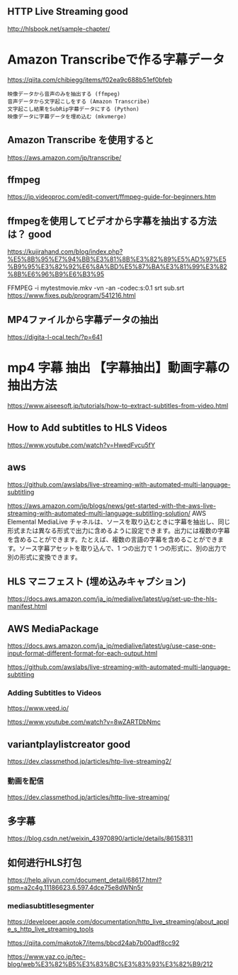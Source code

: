 ## HTTP Live Streaming good

http://hlsbook.net/sample-chapter/


# Amazon Transcribeで作る字幕データ
https://qiita.com/chibiegg/items/f02ea9c688b51ef0bfeb
```
映像データから音声のみを抽出する (ffmpeg)
音声データから文字起こしをする (Amazon Transcribe)
文字起こし結果をSubRip字幕データにする (Python)
映像データに字幕データを埋め込む (mkvmerge)
```

## Amazon Transcribe を使用すると
https://aws.amazon.com/jp/transcribe/

## ffmpeg
https://jp.videoproc.com/edit-convert/ffmpeg-guide-for-beginners.htm

## ffmpegを使用してビデオから字幕を抽出する方法は？ good
https://kujirahand.com/blog/index.php?%E5%8B%95%E7%94%BB%E3%81%8B%E3%82%89%E5%AD%97%E5%B9%95%E3%82%92%E6%8A%BD%E5%87%BA%E3%81%99%E3%82%8B%E6%96%B9%E6%B3%95

FFMPEG -i mytestmovie.mkv -vn -an -codec:s:0.1 srt sub.srt
https://www.fixes.pub/program/541216.html

## MP4ファイルから字幕データの抽出
https://digita-l-ocal.tech/?p=641



# mp4 字幕 抽出 【字幕抽出】動画字幕の抽出方法
https://www.aiseesoft.jp/tutorials/how-to-extract-subtitles-from-video.html


## How to Add subtitles to HLS Videos
https://www.youtube.com/watch?v=HwedFvcu5fY


## aws
https://github.com/awslabs/live-streaming-with-automated-multi-language-subtitling

https://aws.amazon.com/jp/blogs/news/get-started-with-the-aws-live-streaming-with-automated-multi-language-subtitling-solution/
AWS Elemental MediaLive チャネルは、ソースを取り込むときに字幕を抽出し、同じ形式または異なる形式で出力に含めるように設定できます。出力には複数の字幕を含めることができます。たとえば、複数の言語の字幕を含めることができます。ソース字幕アセットを取り込んで、1 つの出力で 1 つの形式に、別の出力で別の形式に変換できます。

## HLS マニフェスト (埋め込みキャプション)
https://docs.aws.amazon.com/ja_jp/medialive/latest/ug/set-up-the-hls-manifest.html



## AWS MediaPackage

https://docs.aws.amazon.com/ja_jp/medialive/latest/ug/use-case-one-input-format-different-format-for-each-output.html

https://github.com/awslabs/live-streaming-with-automated-multi-language-subtitling


### Adding Subtitles to Videos
https://www.veed.io/

https://www.youtube.com/watch?v=8wZARTDbNmc


## variantplaylistcreator good
https://dev.classmethod.jp/articles/htp-live-streaming2/

### 動画を配信
https://dev.classmethod.jp/articles/http-live-streaming/

## 多字幕
https://blog.csdn.net/weixin_43970890/article/details/86158311

## 如何进行HLS打包
https://help.aliyun.com/document_detail/68617.html?spm=a2c4g.11186623.6.597.4dce75e8dWNn5r

### mediasubtitlesegmenter
https://developer.apple.com/documentation/http_live_streaming/about_apple_s_http_live_streaming_tools

https://qiita.com/makotok7/items/bbcd24ab7b00adf8cc92

https://www.yaz.co.jp/tec-blog/web%E3%82%B5%E3%83%BC%E3%83%93%E3%82%B9/212
